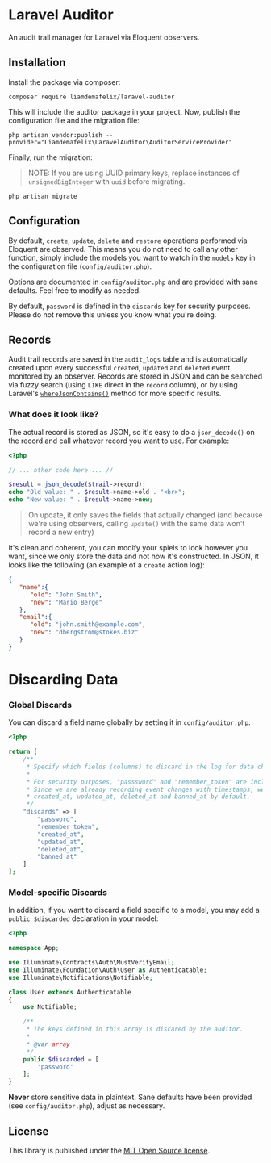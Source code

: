 # Laravel Auditor

An audit trail manager for Laravel via Eloquent observers.

## Installation

Install the package via composer:

```shell
composer require liamdemafelix/laravel-auditor
```

This will include the auditor package in your project. Now, publish the configuration file and the migration file:

```shell
php artisan vendor:publish --provider="Liamdemafelix\LaravelAuditor\AuditorServiceProvider"
```

Finally, run the migration:

> NOTE: If you are using UUID primary keys, replace instances of `unsignedBigInteger` with `uuid` before migrating.

```shell
php artisan migrate
```

## Configuration

By default, `create`, `update`, `delete` and `restore` operations performed via Eloquent are observed. This means you do not need to call any other function, simply include the models you want to watch in the `models` key in the configuration file (`config/auditor.php`).

Options are documented in `config/auditor.php` and are provided with sane defaults. Feel free to modify as needed.

By default, `password` is defined in the `discards` key for security purposes. Please do not remove this unless you know what you're doing.

## Records

Audit trail records are saved in the `audit_logs` table and is automatically created upon every successful `created`, `updated` and `deleted` event monitored by an observer. Records are stored in JSON and can be searched via fuzzy search (using `LIKE` direct in the `record` column), or by using Laravel's [`whereJsonContains()`](https://laravel.com/docs/6.x/queries#json-where-clauses) method for more specific results.

### What does it look like?

The actual record is stored as JSON, so it's easy to do a `json_decode()` on the record and call whatever record you want to use. For example:

```php
<?php

// ... other code here ... //

$result = json_decode($trail->record);
echo "Old value: " . $result->name->old . "<br>";
echo "New value: " . $result->name->new;
```

> On update, it only saves the fields that actually changed (and because we're using observers, calling `update()` with the same data won't record a new entry)

It's clean and coherent, you can modify your spiels to look however you want, since we only store the data and not how it's constructed. In JSON, it looks like the following (an example of a `create` action log):

```json
{ 
   "name":{ 
      "old": "John Smith",
      "new": "Mario Berge"
   },
   "email":{ 
      "old": "john.smith@example.com",
      "new": "dbergstrom@stokes.biz"
   }
}
```

# Discarding Data

### Global Discards

You can discard a field name globally by setting it in `config/auditor.php`.

```php
<?php

return [
    /**
     * Specify which fields (columns) to discard in the log for data changes.
     *
     * For security purposes, "passsword" and "remember_token" are included below.
     * Since we are already recording event changes with timestamps, we also included
     * created_at, updated_at, deleted_at and banned_at by default.
     */
    "discards" => [
        "password",
        "remember_token",
        "created_at",
        "updated_at",
        "deleted_at",
        "banned_at"
    ]
];
```

### Model-specific Discards

In addition, if you want to discard a field specific to a model, you may add a `public $discarded` declaration in your model:

```php
<?php

namespace App;

use Illuminate\Contracts\Auth\MustVerifyEmail;
use Illuminate\Foundation\Auth\User as Authenticatable;
use Illuminate\Notifications\Notifiable;

class User extends Authenticatable
{
    use Notifiable;

    /**
     * The keys defined in this array is discared by the auditor.
     *
     * @var array
     */
    public $discarded = [
        'password'
    ];
}
```

**Never** store sensitive data in plaintext. Sane defaults have been provided (see `config/auditor.php`), adjust as necessary.

## License

This library is published under the [MIT Open Source license](https://github.com/liamdemafelix/auditor/blob/master/LICENSE).
